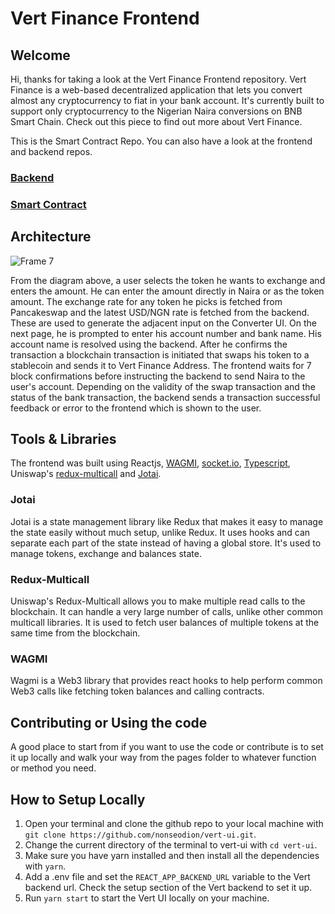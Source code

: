 # Vert Finance Frontend

## Welcome
Hi, thanks for taking a look at the Vert Finance Frontend repository. Vert Finance is a web-based decentralized application that lets you convert almost any cryptocurrency to fiat in your bank account. It's currently built to support only cryptocurrency to the Nigerian Naira conversions on BNB Smart Chain. Check out this piece to find out more about Vert Finance.

This is the Smart Contract Repo. You can also have a look at the frontend and backend repos.

### [Backend](https://github.com/nonseodion/vert-backend)

### [Smart Contract](https://github.com/nonseodion/vert-router)

## Architecture

![Frame 7](https://github.com/nonseodion/vert-ui/assets/38128301/15e399bf-2af8-47c4-a02a-464c25aa8b97)

From the diagram above, a user selects the token he wants to exchange and enters the amount. He can enter the amount directly in Naira or as the token amount. The exchange rate for any token he picks is fetched from Pancakeswap and the latest USD/NGN rate is fetched from the backend. These are used to generate the adjacent input on the Converter UI. On the next page, he is prompted to enter his account number and bank name. His account name is resolved using the backend. After he confirms the transaction a blockchain transaction is initiated that swaps his token to a stablecoin and sends it to Vert Finance Address. The frontend waits for 7 block confirmations before instructing the backend to send Naira to the user's account. Depending on the validity of the swap transaction and the status of the bank transaction, the backend sends a transaction successful feedback or error to the frontend which is shown to the user.

## Tools & Libraries

The frontend was built using Reactjs, [WAGMI](https://medium.com/r/?url=https%3A%2F%2Fwagmi.sh%2F), [socket.io](https://medium.com/r/?url=https%3A%2F%2Fsocket.io), [Typescript](https://medium.com/r/?url=https%3A%2F%2Fwww.typescriptlang.org%2F), Uniswap's [redux-multicall](https://medium.com/r/?url=https%3A%2F%2Fgithub.com%2FUniswap%2Fredux-multicall) and [Jotai](https://jotai.org/). 

### Jotai
  Jotai is a state management library like Redux that makes it easy to manage the state easily without much setup, unlike Redux. It uses hooks and can separate each part of the state instead of having a global store. It's used to manage tokens, exchange and balances state. 

### Redux-Multicall
Uniswap's Redux-Multicall allows you to make multiple read calls to the blockchain. It can handle a very large number of calls, unlike other common multicall libraries. It is used to fetch user balances of multiple tokens at the same time from the blockchain.

### WAGMI 
Wagmi is a Web3 library that provides react hooks to help perform common Web3 calls like fetching token balances and calling contracts.

## Contributing or Using the code

A good place to start from if you want to use the code or contribute is to set it up locally and walk your way from the pages folder to whatever function or method you need.

## How to Setup Locally

1. Open your terminal and clone the github repo to your local machine with `git clone https://github.com/nonseodion/vert-ui.git`.
2. Change the current directory of the terminal to vert-ui with `cd vert-ui`.
3. Make sure you have yarn installed and then install all the dependencies with `yarn`.
4. Add a .env file and set the  `REACT_APP_BACKEND_URL` variable to the Vert backend url. Check the setup section of the Vert backend to set it up.
5. Run `yarn start` to start the Vert UI locally on your machine.
